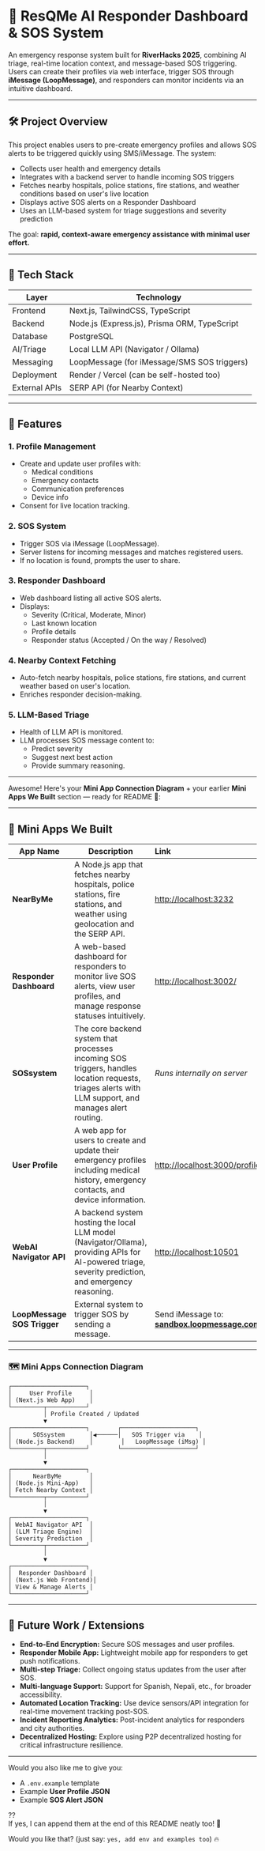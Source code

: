 # 🚨 ResQMe AI Responder Dashboard & SOS System

An emergency response system built for **RiverHacks 2025**, combining AI triage, real-time location context, and message-based SOS triggering.  
Users can create their profiles via web interface, trigger SOS through **iMessage (LoopMessage)**, and responders can monitor incidents via an intuitive dashboard.

---

## 🛠 Project Overview

This project enables users to pre-create emergency profiles and allows SOS alerts to be triggered quickly using SMS/iMessage. The system:

- Collects user health and emergency details
- Integrates with a backend server to handle incoming SOS triggers
- Fetches nearby hospitals, police stations, fire stations, and weather conditions based on user's live location
- Displays active SOS alerts on a Responder Dashboard
- Uses an LLM-based system for triage suggestions and severity prediction

The goal: **rapid, context-aware emergency assistance with minimal user effort.**

---

## 🧩 Tech Stack

| Layer         | Technology                                   |
| ------------- | -------------------------------------------- |
| Frontend      | Next.js, TailwindCSS, TypeScript             |
| Backend       | Node.js (Express.js), Prisma ORM, TypeScript |
| Database      | PostgreSQL                                   |
| AI/Triage     | Local LLM API (Navigator / Ollama)           |
| Messaging     | LoopMessage (for iMessage/SMS SOS triggers)  |
| Deployment    | Render / Vercel (can be self-hosted too)     |
| External APIs | SERP API (for Nearby Context)                |

---

## 🚀 Features

### 1. Profile Management

- Create and update user profiles with:
  - Medical conditions
  - Emergency contacts
  - Communication preferences
  - Device info
- Consent for live location tracking.

### 2. SOS System

- Trigger SOS via iMessage (LoopMessage).
- Server listens for incoming messages and matches registered users.
- If no location is found, prompts the user to share.

### 3. Responder Dashboard

- Web dashboard listing all active SOS alerts.
- Displays:
  - Severity (Critical, Moderate, Minor)
  - Last known location
  - Profile details
  - Responder status (Accepted / On the way / Resolved)

### 4. Nearby Context Fetching

- Auto-fetch nearby hospitals, police stations, fire stations, and current weather based on user's location.
- Enriches responder decision-making.

### 5. LLM-Based Triage

- Health of LLM API is monitored.
- LLM processes SOS message content to:
  - Predict severity
  - Suggest next best action
  - Provide summary reasoning.

---

Awesome! Here's your **Mini App Connection Diagram** + your earlier **Mini Apps We Built** section — ready for README 🚀:

---

## 🧩 Mini Apps We Built

| App Name                    | Description                                                                                                                                          | Link                                                           |
| --------------------------- | ---------------------------------------------------------------------------------------------------------------------------------------------------- | :------------------------------------------------------------- |
| **NearByMe**                | A Node.js app that fetches nearby hospitals, police stations, fire stations, and weather using geolocation and the SERP API.                         | [http://localhost:3232](http://localhost:3232)                 |
| **Responder Dashboard**     | A web-based dashboard for responders to monitor live SOS alerts, view user profiles, and manage response statuses intuitively.                       | [http://localhost:3002/](http://localhost:3002/)               |
| **SOSsystem**               | The core backend system that processes incoming SOS triggers, handles location requests, triages alerts with LLM support, and manages alert routing. | _Runs internally on server_                                    |
| **User Profile**            | A web app for users to create and update their emergency profiles including medical history, emergency contacts, and device information.             | [http://localhost:3000/profile](http://localhost:3000/profile) |
| **WebAI Navigator API**     | A backend system hosting the local LLM model (Navigator/Ollama), providing APIs for AI-powered triage, severity prediction, and emergency reasoning. | [http://localhost:10501](http://localhost:10501)               |
| **LoopMessage SOS Trigger** | External system to trigger SOS by sending a message.                                                                                                 | Send iMessage to: **sandbox.loopmessage.com@imsg.im**          |

---

### 🗺️ Mini Apps Connection Diagram

```
┌─────────────────────┐
│     User Profile     │
│ (Next.js Web App)    │
└─────────┬───────────┘
          │ Profile Created / Updated
          ▼
┌─────────────────────┐        ┌─────────────────────┐
│      SOSsystem       │◀──────│   SOS Trigger via    │
│ (Node.js Backend)    │        │   LoopMessage (iMsg) │
└─────────┬───────────┘        └─────────────────────┘
          │
          ▼
┌─────────────────────┐
│      NearByMe        │
│ (Node.js Mini-App)   │
│ Fetch Nearby Context │
└─────────┬───────────┘
          │
          ▼
┌─────────────────────┐
│ WebAI Navigator API  │
│ (LLM Triage Engine)  │
│ Severity Prediction  │
└─────────┬───────────┘
          │
          ▼
┌─────────────────────┐
│  Responder Dashboard │
│ (Next.js Web Frontend)│
│ View & Manage Alerts │
└─────────────────────┘
```

---

## 🌟 Future Work / Extensions

- **End-to-End Encryption:** Secure SOS messages and user profiles.
- **Responder Mobile App:** Lightweight mobile app for responders to get push notifications.
- **Multi-step Triage:** Collect ongoing status updates from the user after SOS.
- **Multi-language Support:** Support for Spanish, Nepali, etc., for broader accessibility.
- **Automated Location Tracking:** Use device sensors/API integration for real-time movement tracking post-SOS.
- **Incident Reporting Analytics:** Post-incident analytics for responders and city authorities.
- **Decentralized Hosting:** Explore using P2P decentralized hosting for critical infrastructure resilience.

---

Would you also like me to give you:

- A `.env.example` template
- Example **User Profile JSON**
- Example **SOS Alert JSON**

??  
If yes, I can append them at the end of this README neatly too! 🚀

Would you like that? (just say: `yes, add env and examples too`) 🔥
